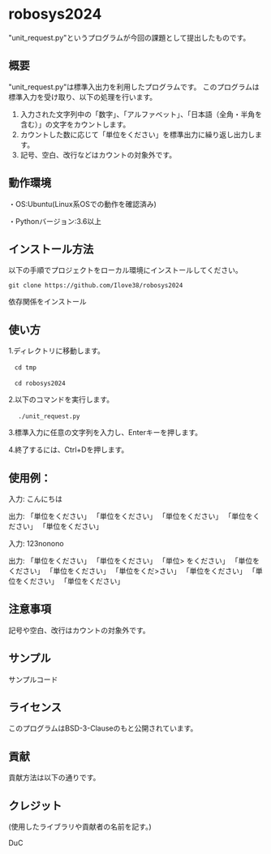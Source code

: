 # robosys2024

"unit_request.py"というプログラムが今回の課題として提出したものです。

## 概要
 "unit_request.py"は標準入出力を利用したプログラムです。
 このプログラムは標準入力を受け取り、以下の処理を行います。
 1. 入力された文字列中の「数字」、「アルファベット」、「日本語（全角・半角を含む）」の文字をカウントします。
 2. カウントした数に応じて「単位をください」を標準出力に繰り返し出力します。
 3. 記号、空白、改行などはカウントの対象外です。

## 動作環境

・OS:Ubuntu(Linux系OSでの動作を確認済み)

・Pythonバージョン:3.6以上

## インストール方法

以下の手順でプロジェクトをローカル環境にインストールしてください。

```
git clone https://github.com/Ilove38/robosys2024
```

依存関係をインストール


## 使い方
 1.ディレクトリに移動します。

```
　cd tmp

　cd robosys2024
```
 
 2.以下のコマンドを実行します。

```
　 ./unit_request.py
```

 3.標準入力に任意の文字列を入力し、Enterキーを押します。

 4.終了するには、Ctrl+Dを押します。



## 使用例：

  入力: こんにちは

  出力: 「単位をください」 「単位をください」 「単位をください」 「単位をください」 「単位をください」

 
 入力: 123nonono

 出力: 「単位をください」 「単位をください」 「単位>
をください」 「単位をください」 「単位をください」 「単位をくだ>さい」 「単位をください」 「単位をください」 「単位をください」                                                             
## 注意事項
記号や空白、改行はカウントの対象外です。

## サンプル
サンプルコード

## ライセンス
このプログラムはBSD-3-Clauseのもと公開されています。

## 貢献
貢献方法は以下の通りです。

## クレジット
(使用したライブラリや貢献者の名前を記す。)


DuC
